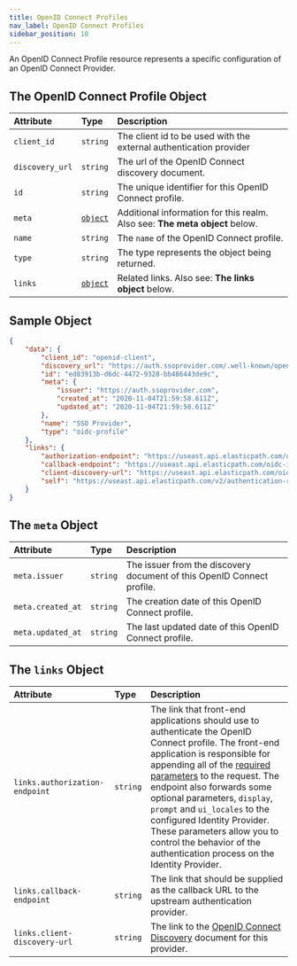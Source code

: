 ```yaml
---
title: OpenID Connect Profiles
nav_label: OpenID Connect Profiles
sidebar_position: 10
---
```


An OpenID Connect Profile resource represents a specific configuration of an OpenID Connect Provider.

## The OpenID Connect Profile Object

| Attribute | Type | Description |
| :--- | :--- | :--- |
| `client_id` | `string` | The client id to be used with the external authentication provider |
| `discovery_url` | `string` | The url of the OpenID Connect discovery document. |
| `id` | `string` | The unique identifier for this OpenID Connect profile. |
| `meta` | [`object`](#the-meta-object) | Additional information for this realm. Also see: **The meta object** below. |
| `name` | `string` | The `name` of the OpenID Connect profile. |
| `type` | `string` | The type represents the object being returned. |
| `links` | [`object`](#the-links-object) | Related links. Also see: **The links object** below. |

## Sample Object

```json
{
    "data": {
        "client_id": "openid-client",
        "discovery_url": "https://auth.ssoprovider.com/.well-known/openid-configuration",
        "id": "ed83913b-d6dc-4472-9328-bb486443de9c",
        "meta": {
            "issuer": "https://auth.ssoprovider.com",
            "created_at": "2020-11-04T21:59:58.611Z",
            "updated_at": "2020-11-04T21:59:58.611Z"
        },
        "name": "SSO Provider",
        "type": "oidc-profile"
    },
    "links": {
        "authorization-endpoint": "https://useast.api.elasticpath.com/oidc-idp/login/stores/88888888-4444-4333-8333-111111111111/authentication-realms/40086652-2779-45f0-8ea6-ae630dfd13cb?elasticpath_commerce_cloud_profile_id=ed83913b-d6dc-4472-9328-bb486443de9c",
        "callback-endpoint": "https://useast.api.elasticpath.com/oidc-idp/callback/stores/88888888-4444-4333-8333-111111111111/authentication-realms/40086652-2779-45f0-8ea6-ae630dfd13cb/oidc-profiles/ed83913b-d6dc-4472-9328-bb486443de9c",
        "client-discovery-url": "https://useast.api.elasticpath.com/oidc-idp/stores/88888888-4444-4333-8333-111111111111/authentication-realms/40086652-2779-45f0-8ea6-ae630dfd13cb/.well-known/openid-configuration",
        "self": "https://useast.api.elasticpath.com/v2/authentication-realms/40086652-2779-45f0-8ea6-ae630dfd13cb/oidc-profiles/ed83913b-d6dc-4472-9328-bb486443de9c"
    }
}
```

## The `meta` Object

| Attribute | Type | Description |
| :--- | :--- | :--- |
| `meta.issuer` | `string` | The issuer from the discovery document of this OpenID Connect profile. |
| `meta.created_at` | `string` | The creation date of this OpenID Connect profile. |
| `meta.updated_at` | `string` | The last updated date of this OpenID Connect profile. |

## The `links` Object

| Attribute | Type | Description |
| :--- | :--- | :--- |
| `links.authorization-endpoint` | `string` | The link that front-end applications should use to authenticate the OpenID Connect profile. The front-end application is responsible for appending all of the [required parameters](https://openid.net/specs/openid-connect-core-1_0.html#AuthRequest) to the request. The endpoint also forwards some optional parameters, `display`, `prompt` and `ui_locales` to the configured Identity Provider. These parameters allow you to control the behavior of the authentication process on the Identity Provider. |
| `links.callback-endpoint` | `string` | The link that should be supplied as the callback URL to the upstream authentication provider. |
| `links.client-discovery-url` | `string` | The link to the [OpenID Connect Discovery](https://openid.net/specs/openid-connect-discovery-1_0.html) document for this provider. |
